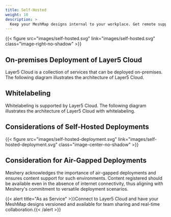 ```yaml
---
title: Self-Hosted
weight: 10
description: >
  Keep your MeshMap designs internal to your workplace. Get remote support from Layer5 when you need it.
---
```


{{< figure src="images/self-hosted.svg" link="images/self-hosted.svg" class="image-right-no-shadow" >}}


## On-premises Deployment of Layer5 Cloud

Layer5 Cloud is a collection of services that can be deployed on-premises. The following diagram illustrates the architecture of Layer5 Cloud.

## Whitelabeling

Whitelabeling is supported by Layer5 Cloud. The following diagram illustrates the architecture of Layer5 Cloud with whitelabeling.

## Considerations of Self-Hosted Deployments

{{< figure src="images/self-hosted-deployment.svg" link="images/self-hosted-deployment.svg" class="image-center-no-shadow" >}}

## Consideration for Air-Gapped Deployments

Meshery acknowledges the importance of air-gapped deployments and ensures content support for such environments. Content registered should be available even in the absence of internet connectivity, thus aligning with Meshery's commitment to versatile deployment scenarios.

{{< alert title="As as Service" >}}Connect to Layer5 Cloud and have your MeshMap designs versioned and available for team sharing and real-time collaboration.{{< /alert >}}
